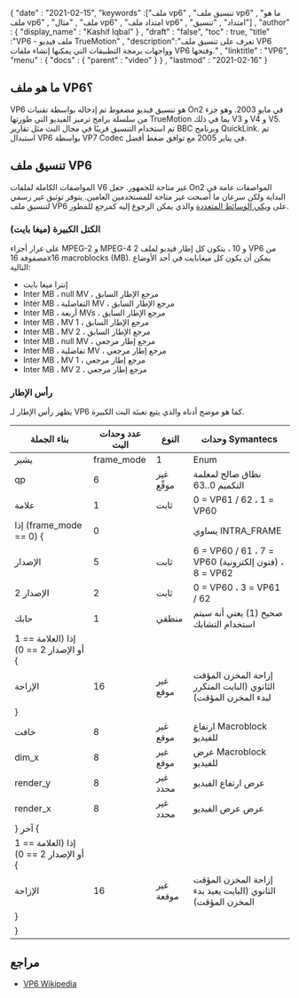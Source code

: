 {
  "date" : "2021-02-15",
  "keywords" :["ملف vp6" , "تنسيق ملف vp6" , "ما هو ملف vp6" , "ملف" , "مثال vp6" , "امتداد ملف vp6" , "امتداد" , "تنسيق"] ,
  "author" : {
    "display_name" : "Kashif Iqbal"
} ,
  "draft" : "false",
  "toc" : true,
  "title" :"VP6 - ملف فيديو TrueMotion" ,
  "description":"تعرف على تنسيق ملف VP6 وواجهات برمجة التطبيقات التي يمكنها إنشاء ملفات VP6 وفتحها." ,
  "linktitle" : "VP6",
  "menu" : {
    "docs" : {
      "parent" : "video"
}
} ,
  "lastmod" : "2021-02-16"
}

## ما هو ملف VP6؟

VP6 هو تنسيق فيديو مضغوط تم إدخاله بواسطة تقنيات On2 في مايو 2003. وهو جزء من سلسلة برامج ترميز الفيديو التي طورتها TrueMotion بما في ذلك V3 و V4 و V5. تم استخدام التنسيق قريبًا في مجال البث مثل تقارير BBC وبرنامج QuickLink. تم استبدال VP6 بواسطة VP7 Codec في يناير 2005 مع توافق ضغط أفضل.

## تنسيق ملف VP6

المواصفات الكاملة لملفات V6 غير متاحة للجمهور. جعل On2 المواصفات عامة في البداية ولكن سرعان ما أصبحت غير متاحة للمستخدمين العامين. يتوفر توثيق غير رسمي لتنسيق ملف VP6 على [ويكي الوسائط المتعددة](https://wiki.multimedia.cx/index.php؟title=On2_VP6) والذي يمكن الرجوع إليه كمرجع للمطور.

### الكتل الكبيرة (ميغا بايت)

على غرار أجزاء MPEG-2 و MPEG-4 2 و 10 ، يتكون كل إطار فيديو لملف VP6 من مصفوفة 16x16 macroblocks (MB). يمكن أن يكون كل ميغابايت في أحد الأوضاع التالية:

* إنترا ميغا بايت
* Inter MB ، null MV ، مرجع الإطار السابق
* Inter MB ، التفاضلية MV ، مرجع الإطار السابق
* Inter MB ، أربعة MVs ، مرجع الإطار السابق
* Inter MB ، MV 1 ، مرجع الإطار السابق
* Inter MB ، MV 2 ، مرجع الإطار السابق
* Inter MB ، null MV ، مرجع إطار مرجعي
* Inter MB ، تفاضلية MV ، مرجع إطار مرجعي
* Inter MB ، MV 1 ، مرجع إطار مرجعي
* Inter MB ، MV 2 ، مرجع إطار مرجعي

### رأس الإطار

يظهر رأس الإطار لـ VP6 كما هو موضح أدناه والذي يتبع تعبئة البت الكبيرة.

| بناء الجملة | عدد وحدات البت | النوع | وحدات Symantecs |
---|---|---|---|
يشير | frame_mode | 1 | Enum | 0x0 إلى إطار داخلي |
| qp | 6 | غير موقّع | نطاق صالح لمعلمة التكميم 0..63 |
| علامة | 1 | ثابت | 0 = VP61 / 62 ، 1 = VP60 |
| إذا (frame_mode == 0) {| 0 | | يساوي INTRA_FRAME |
| الإصدار | 5 | ثابت | 6 = VP60 / 61 ، 7 = VP60 (فنون إلكترونية) ، 8 = VP62 |
| الإصدار 2 | 2 | ثابت | 0 = VP60 ، 3 = VP61 / 62 |
| حابك | 1 | منطقي | صحيح (1) يعني أنه سيتم استخدام التشابك |
| إذا (العلامة == 1 أو الإصدار 2 == 0) {||||
| الإزاحة | 16 | غير موقع | إزاحة المخزن المؤقت الثانوي (البايت المتكرر لبدء المخزن المؤقت) |
|} ||||
| خافت | 8 | غير موقع | ارتفاع Macroblock للفيديو |
| dim_x | 8 | غير موقع | عرض Macroblock للفيديو |
| render_y | 8 | غير محدد | عرض ارتفاع الفيديو |
| render_x | 8 | غير محدد | عرض عرض الفيديو |
|} آخر {||||
| إذا (العلامة == 1 أو الإصدار 2 == 0) {||||
| الإزاحة | 16 | غير موقعة | إزاحة المخزن المؤقت الثانوي (البايت يعيد بدء المخزن المؤقت) |
|} ||||
|} ||||

## مراجع

* [VP6 Wikipedia](https://en.wikipedia.org/wiki/VP6#:~:text=On2٪20TrueMotion٪20VP6٪20is٪20a،Video٪2C٪20and٪20JavaFX٪20media٪20files.)

